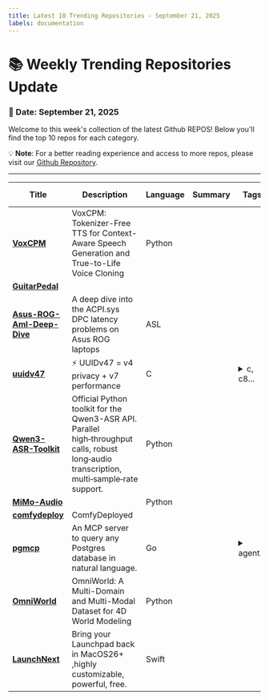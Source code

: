 ```yaml
---
title: Latest 10 Trending Repositories - September 21, 2025
labels: documentation
---
```

# 📚 Weekly Trending Repositories Update

### 📅 Date: September 21, 2025

Welcome to this week's collection of the latest Github REPOS! Below you'll find the top 10 repos for each category.

💡 **Note**: For a better reading experience and access to more repos, please visit our [Github Repository](https://github.com/marc-ko/daily-trending-repo).

---

| **Title** | **Description** | **Language** | **Summary** | **Tags** | **Stars Count** |
| --- | --- | --- | --- | --- | --- |
| **[VoxCPM](https://github.com/OpenBMB/VoxCPM)** | VoxCPM: Tokenizer-Free TTS for Context-Aware Speech Generation and True-to-Life Voice Cloning | Python |  |  | 975 |
| **[GuitarPedal](https://github.com/torvalds/GuitarPedal)** |  |  |  |  | 565 |
| **[Asus-ROG-Aml-Deep-Dive](https://github.com/Zephkek/Asus-ROG-Aml-Deep-Dive)** | A deep dive into the ACPI.sys DPC latency problems on Asus ROG laptops | ASL |  |  | 508 |
| **[uuidv47](https://github.com/stateless-me/uuidv47)** | ⚡ UUIDv47 = v4 privacy + v7 performance | C |  | <details><summary>c, c8...</summary><p>c, c89, database, header-only, libpq, postgres, postgresql-extension, siphash, uuid, uuidv4, uuidv7</p></details> | 459 |
| **[Qwen3-ASR-Toolkit](https://github.com/QwenLM/Qwen3-ASR-Toolkit)** | Official Python toolkit for the Qwen3-ASR API. Parallel high‑throughput calls, robust long‑audio transcription, multi‑sample‑rate support. | Python |  |  | 408 |
| **[MiMo-Audio](https://github.com/XiaomiMiMo/MiMo-Audio)** |  | Python |  |  | 399 |
| **[comfydeploy](https://github.com/comfy-deploy/comfydeploy)** | ComfyDeployed |  |  |  | 396 |
| **[pgmcp](https://github.com/subnetmarco/pgmcp)** | An MCP server to query any Postgres database in natural language. | Go |  | <details><summary>agent...</summary><p>agent, agentic-ai, ai, analytics, artificial-intelligence, data-analysis, database, kong, mcp, mcp-server, postgres, postgresql</p></details> | 336 |
| **[OmniWorld](https://github.com/yangzhou24/OmniWorld)** | OmniWorld: A Multi-Domain and Multi-Modal Dataset for 4D World Modeling | Python |  |  | 332 |
| **[LaunchNext](https://github.com/RoversX/LaunchNext)** | Bring your Launchpad back in MacOS26+ ,highly customizable, powerful, free. | Swift |  |  | 289 |

